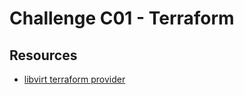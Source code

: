 # Challenge C01 - Terraform

## Resources

- [libvirt terraform provider](https://registry.terraform.io/providers/dmacvicar/libvirt/0.7.6/docs)
